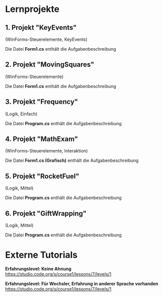# Lernprojekte

## 1. Projekt "KeyEvents"
(WinForms-Steuerelemente, KeyEvents)

Die Datei **Form1.cs** enthält die Aufgabenbeschreibung



## 2. Projekt "MovingSquares"
(WinForms-Steuerelemente)

Die Datei **Form1.cs** enthält die Aufgabenbeschreibung


## 3. Projekt "Frequency"
(Logik, Einfach)

Die Datei **Program.cs** enthält die Aufgabenbeschreibung


## 4. Projekt "MathExam"
(WinForms-Steuerelemente, Interaktion)

Die Datei **Form1.cs (Grafisch)** enthält die Aufgabenbeschreibung


## 5. Projekt "RocketFuel"
(Logik, Mittel)

Die Datei **Program.cs** enthält die Aufgabenbeschreibung


## 6. Projekt "GiftWrapping"
(Logik, Mittel)

Die Datei **Program.cs** enthält die Aufgabenbeschreibung

# Externe Tutorials

**Erfahrungslevel: Keine Ahnung**
https://studio.code.org/s/course1/lessons/7/levels/1

**Erfahrungslevel: Für Wechsler, Erfahrung in anderer Sprache vorhanden**
https://studio.code.org/s/course1/lessons/7/levels/1
